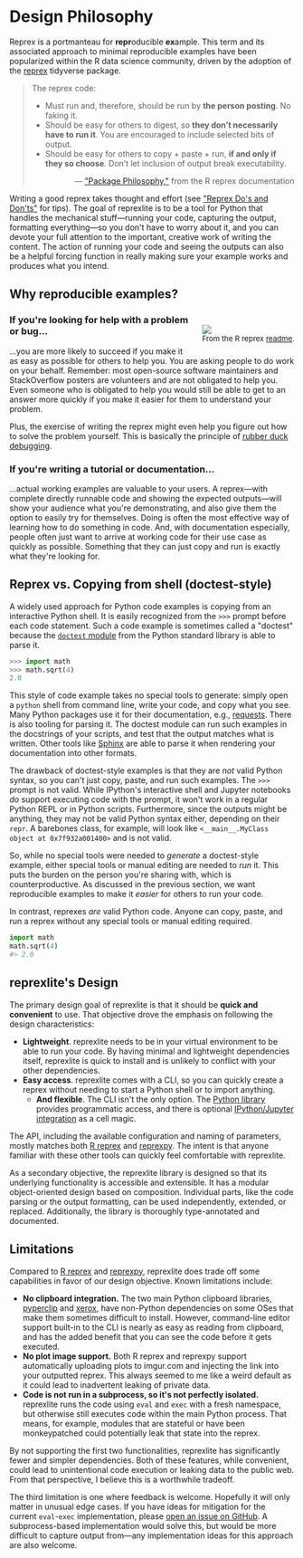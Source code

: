 # Design Philosophy

Reprex is a portmanteau for **repr**oducible **ex**ample. This term and its associated approach to minimal reproducible examples have been popularized within the R data science community, driven by the adoption of the [reprex](https://reprex.tidyverse.org/index.html) tidyverse package.

> The reprex code:
>
> - Must run and, therefore, should be run by **the person posting**. No faking it.
> - Should be easy for others to digest, so **they don’t necessarily have to run it**. You are encouraged to include selected bits of output.
> - Should be easy for others to copy + paste + run, **if and only if they so choose**. Don’t let inclusion of output break executability.
>
> <p style="text-align: right">― <a href="https://reprex.tidyverse.org/articles/reprex-dos-and-donts.html#package-philosophy">"Package Philosophy,"</a> from the R reprex documentation</p>

Writing a good reprex takes thought and effort (see ["Reprex Do's and Don'ts"](../dos-and-donts) for tips). The goal of reprexlite is to be a tool for Python that handles the mechanical stuff—running your code, capturing the output, formatting everything—so you don't have to worry about it, and you can devote your full attention to the important, creative work of writing the content. The action of running your code and seeing the outputs can also be a helpful forcing function in really making sure your example works and produces what you intend.

## Why reproducible examples?

<div style="float: right; margin-top: 24px; margin-left: 2ch; "><img src="../images/help-me-help-you.png" /><p style="font-size: small; text-align: center; margin-top: 0;">From the R reprex <a href="https://reprex.tidyverse.org/index.html">readme</a>.</p></div>

### If you're looking for help with a problem or bug...

...you are more likely to succeed if you make it as easy as possible for others to help you. You are asking people to do work on your behalf. Remember: most open-source software maintainers and StackOverflow posters are volunteers and are not obligated to help you. Even someone who is obligated to help you would still be able to get to an answer more quickly if you make it easier for them to understand your problem.

Plus, the exercise of writing the reprex might even help you figure out how to solve the problem yourself. This is basically the principle of [rubber duck debugging](https://rubberduckdebugging.com/).

### If you're writing a tutorial or documentation...

...actual working examples are valuable to your users. A reprex—with complete directly runnable code and showing the expected outputs—will show your audience what you're demonstrating, and also give them the option to easily try for themselves. Doing is often the most effective way of learning how to do something in code. And, with documentation especially, people often just want to arrive at working code for their use case as quickly as possible. Something that they can just copy and run is exactly what they're looking for.

## Reprex vs. Copying from shell (doctest-style)

A widely used approach for Python code examples is copying from an interactive Python shell. It is easily recognized from the `>>>` prompt before each code statement. Such a code example is sometimes called a "doctest" because the [`doctest` module](https://docs.python.org/3/library/doctest.html) from the Python standard library is able to parse it.

```python
>>> import math
>>> math.sqrt(4)
2.0
```

This style of code example takes no special tools to generate: simply open a `python` shell from command line, write your code, and copy what you see. Many Python packages use it for their documentation, e.g., [requests](https://requests.readthedocs.io/en/master/). There is also tooling for parsing it. The doctest module can run such examples in the docstrings of your scripts, and test that the output matches what is written. Other tools like [Sphinx](https://www.sphinx-doc.org/en/1.4.9/markup/code.html) are able to parse it when rendering your documentation into other formats.

The drawback of doctest-style examples is that they are _not_ valid Python syntax, so you can't just copy, paste, and run such  examples. The `>>>` prompt is not valid. While IPython's interactive shell and Jupyter notebooks _do_ support executing code with the prompt, it won't work in a regular Python REPL or in Python scripts. Furthermore, since the outputs might be anything, they may not be valid Python syntax either, depending on their `repr`. A barebones class, for example, will look like `<__main__.MyClass object at 0x7f932a001400>` and is not valid.

So, while no special tools were needed to _generate_ a doctest-style example, either special tools or manual editing are needed to _run_ it. This puts the burden on the person you're sharing with, which is counterproductive. As discussed in the previous section, we want reproducible examples to make it _easier_ for others to run your code.

In contrast, reprexes _are_ valid Python code. Anyone can copy, paste, and run a reprex without any special tools or manual editing required.

```python
import math
math.sqrt(4)
#> 2.0
```

## reprexlite's Design

The primary design goal of reprexlite is that it should be **quick and convenient** to use. That objective drove the emphasis on following the design characteristics:

- **Lightweight**. reprexlite needs to be in your virtual environment to be able to run your code. By having minimal and lightweight dependencies itself, reprexlite is quick to install and is unlikely to conflict with your other dependencies.
- **Easy access**. reprexlite comes with a CLI, so you can quickly create a reprex without needing to start a Python shell or to import anything.
  - **And flexible**. The CLI isn't the only option. The [Python library](../api-reference/reprex/) provides programmatic access, and there is optional [IPython/Jupyter integration](../ipython-jupyter-magic/) as a cell magic.

The API, including the available configuration and naming of parameters, mostly matches both [R reprex](https://reprex.tidyverse.org/) and [reprexpy](https://github.com/crew102/reprexpy). The intent is that anyone familiar with these other tools can quickly feel comfortable with reprexlite.

As a secondary objective, the reprexlite library is designed so that its underlying functionality is accessible and extensible. It has a modular object-oriented design based on composition. Individual parts, like the code parsing or the output formatting, can be used independently, extended, or replaced. Additionally, the library is thoroughly type-annotated and documented.

## Limitations

Compared to [R reprex](https://reprex.tidyverse.org/) and [reprexpy](https://github.com/crew102/reprexpy), reprexlite does trade off some capabilities in favor of our design objective. Known limitations include:

- **No clipboard integration.** The two main Python clipboard libraries, [pyperclip](https://github.com/asweigart/pyperclip) and [xerox](https://github.com/adityarathod/xerox), have non-Python dependencies on some OSes that make them sometimes difficult to install. However, command-line editor support built-in to the CLI is nearly as easy as reading from clipboard, and has the added benefit that you can see the code before it gets executed.
- **No plot image support.** Both R reprex and reprexpy support automatically uploading plots to imgur.com and injecting the link into your outputted reprex. This always seemed to me like a weird default as it could lead to inadvertent leaking of private data.
- **Code is not run in a subprocess, so it's not perfectly isolated.** reprexlite runs the code using `eval` and `exec` with a fresh namespace, but otherwise still executes code within the main Python process. That means, for example, modules that are stateful or have been monkeypatched could potentially leak that state into the reprex.

By not supporting the first two functionalities, reprexlite has significantly fewer and simpler dependencies. Both of these features, while convenient, could lead to unintentional code execution or leaking data to the public web. From that perspective, I believe this is a worthwhile tradeoff.

The third limitation is one where feedback is welcome. Hopefully it will only matter in unusual edge cases. If you have ideas for mitigation for the current `eval`-`exec` implementation, please [open an issue on GitHub](https://github.com/jayqi/reprexlite/issues). A subprocess-based implementation would solve this, but would be more difficult to capture output from—any implementation ideas for this approach are also welcome.
